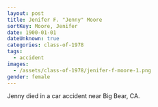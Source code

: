 ```yaml
---
layout: post
title: Jenifer F. "Jenny" Moore
sortKey: Moore, Jenifer
date: 1900-01-01
dateUnknown: true
categories: class-of-1978
tags:
  - accident
images:
  - /assets/class-of-1978/jenifer-f-moore-1.png
gender: female
---
```

Jenny died in a car accident near Big Bear, CA.